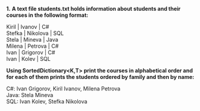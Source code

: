 <b>1.</b> <b>A text file students.txt holds information about students and their courses in the following format:</b>

Kiril  | Ivanov   | C#</br>
Stefka | Nikolova | SQL</br>
Stela  | Mineva   | Java</br>
Milena | Petrova  | C#</br>
Ivan   | Grigorov | C#</br>
Ivan   | Kolev    | SQL</br>


<b>Using SortedDictionary<K,T> print the courses in alphabetical order and for each of them prints the students ordered by family and then by name:</b>

C#: Ivan Grigorov, Kiril Ivanov, Milena Petrova</br>
Java: Stela Mineva</br>
SQL: Ivan Kolev, Stefka Nikolova</br>
